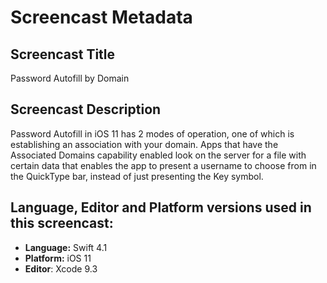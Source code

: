 # Screencast Metadata

## Screencast Title

Password Autofill by Domain

## Screencast Description

Password Autofill in iOS 11 has 2 modes of operation, one of which is establishing an association with your domain.  Apps that have the Associated Domains capability enabled look on the server for a file with certain data that enables the app to present a username to choose from in the QuickType bar, instead of just presenting the Key symbol.  

## Language, Editor and Platform versions used in this screencast:

* **Language:** Swift 4.1
* **Platform:** iOS 11
* **Editor**: Xcode 9.3

